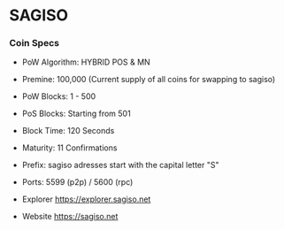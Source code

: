 SAGISO 
=====================================

### Coin Specs

- PoW Algorithm: HYBRID POS & MN
- Premine:  100,000 (Current supply of all coins for swapping to sagiso)
- PoW Blocks: 1 - 500
- PoS Blocks: Starting from 501
- Block Time: 120 Seconds
- Maturity: 11 Confirmations
- Prefix: sagiso adresses start with the capital letter "S"
- Ports: 5599 (p2p) / 5600 (rpc)

- Explorer https://explorer.sagiso.net

- Website https://sagiso.net
